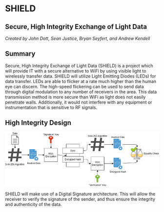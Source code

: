 # SHIELD
## Secure, High Integrity Exchange of Light Data
*Created by John Dott, Sean Justice, Bryan Seyfert, and Andrew Kendell*

## Summary
Secure, High Integrity Exchange of Light Data (SHIELD) is a project which will provide IT with a secure alternative to WiFi by using visible light to wirelessly transfer data. SHIELD will utilize Light Emitting Diodes (LEDs) for data transfer. LEDs are able to flicker at a rate much higher than the human eye can discern. The high-speed flickering can be used to send data through digital modulation to any number of receivers in the area. This data transmission method is more secure than WiFi as light does not easily penetrate walls. Additionally, it would not interfere with any equipment or instrumentation that is sensitive to RF signals.

## High Integrity Design
![Digital Signature Description](img/DigitalSignatures.png)

SHIELD will make use of a Digital Signature architecture.  This will allow the receiver to verify the signature of the sender, and thus ensure the integrity and authenticity of the data.
